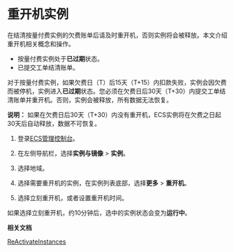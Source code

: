 # 重开机实例

在结清按量付费实例的欠费账单后请及时重开机，否则实例将会被释放。本文介绍重开机相关概念和操作。

-   按量付费实例处于**已过期**状态。
-   已提交工单结清账单。

对于按量付费实例，如果欠费日（T）后15天（T+15）内扣款失败，实例会因欠费而被停机，实例进入**已过期**状态。您必须在欠费日后30天（T+30）内提交工单结清账单并重开机。否则，实例会被释放，所有数据无法恢复。

**说明：** 如果在欠费日后30天（T+30）内没有重开机，ECS实例将在欠费之日起30天后自动释放，数据不可恢复。

1.  登录[ECS管理控制台](https://ecs.console.aliyun.com)。

2.  在左侧导航栏，选择**实例与镜像** \> **实例**。

3.  选择地域。

4.  选择需要重开机的实例，在实例列表底部，选择**更多** \> **重开机**。

5.  选择立刻重开机，或者设置重开机时间。


如果选择立刻重开机，约10分钟后，选中的实例状态会变为**运行中**。

**相关文档**  


[ReActivateInstances](/intl.zh-CN/API参考/实例/ReActivateInstances.md)

